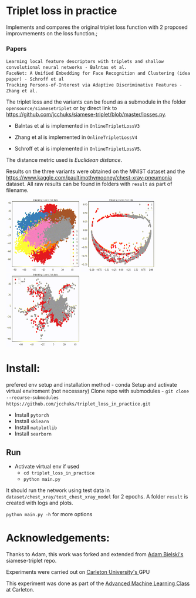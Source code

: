 # Triplet loss in practice

Implements and compares the original triplet loss function with 2 proposed improvmements on the loss function.;

### Papers
```
Learning local feature descriptors with triplets and shallow convolutional neural networks - Balntas et al.
FaceNet: A Unified Embedding for Face Recognition and Clustering (idea paper) - Schroff et al
Tracking Persons-of-Interest via Adaptive Discriminative Features - Zhang et al.
```
The triplet loss and the variants can be found as a submodule in the folder `opensource/siamesetriplet` or by direct link to https://github.com/jcchuks/siamese-triplet/blob/master/losses.py.

- Balntas et al is implemented in `OnlineTripletLossV3`

- Zhang et al is implemented in `OnlineTripletLossV4`

- Schroff et al is implemented in `OnlineTripletLossV5`.

The distance metric used is *Euclidean distance*.

Results on the three variants were obtained on the MNIST dataset and the https://www.kaggle.com/paultimothymooney/chest-xray-pneumonia dataset. All raw results can be found in folders with `result` as part of filename.

<p float="left">
<img src="https://github.com/jcchuks/triplet_loss_in_practice/blob/master/florian_result_mnist/clusters/trainVideo/loop.gif" width=200 height=200/>

<img src="https://github.com/jcchuks/triplet_loss_in_practice/blob/master/balntas_result_xray_resnet/clusters/trainVideo/loop.gif" width=200 height=200/>

<img src="https://github.com/jcchuks/triplet_loss_in_practice/blob/master/zhang_result_xray/clusters/trainVideo/loop.gif" width=200 height=200/>
</p>

# Install:
prefered env setup and installation method - conda
Setup and activate virtual enviroment (not necessary)
Clone repo with submodules - `git clone --recurse-submodules https://github.com/jcchuks/triplet_loss_in_practice.git`
- Install `pytorch ` 
- Install `sklearn ` 
- Install `matplotlib ` 
- Install `searborn`  

## Run
- Activate virtual env if used
    - `cd triplet_loss_in_practice`
    - `python main.py`

It should run the network using test data in `dataset/chest_xray/test_chest_xray_model` for 2 epochs.
A folder `result` is created with logs and plots.

`python main.py -h` for more options


# Acknowledgements:

Thanks to Adam, this work was forked and extended from <a href="https://github.com/adambielski/siamese-triplet">Adam Bielski's</a> siamese-triplet repo.

Experiments were carried out on <a href="https://carleton.ca/scs/tech-support/gpu/scs-gpu-cuda10-ubuntu18-04/"> Carleton University's </a> GPU

This experiment was done as part of the <a href="http://people.scs.carleton.ca/~majidkomeili/Teaching/COMP5900-W21/home.html">Advanced Machine Learning Class </a> at Carleton.
